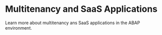 <!-- loio81659c0f5a2b4ca0999329b5b6c60548 -->

# Multitenancy and SaaS Applications

Learn more about multitenancy ans SaaS applications in the ABAP environment.

